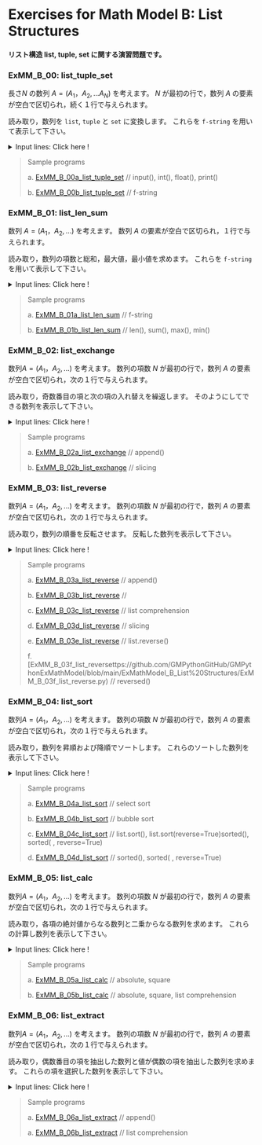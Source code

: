 # **Exercises for Math Model B: List Structures**
#### リスト構造 list, tuple, set に関する演習問題です。

### ExMM_B_00: list_tuple_set
長さ$N$ の数列 $A = (A_1，A_2, ... A_N)$ を考えます。
$N$ が最初の行で，数列 $A$ の要素が空白で区切られ，続く１行で与えられます。

読み取り，数列を `list`, `tuple` と `set` に変換します。 
これらを `f-string` を用いて表示して下さい。

<details>
<summary>Input lines: Click here !</summary>

``` python
N
A1, A2, ... AN

[Case a]
10
8 4 9 5 3 6 0 2 7 1 

[Case b]
10
5 2 0 4 3 5 1 0 5 2

```
注: プログラム実行後に張り付けて下さい。

</details>


>Sample programs
>
> a. [ExMM_B_00a_list_tuple_set](https://github.com/GMPythonGitHub/GMPythonExMathModel/blob/main/ExMathModel_B_List%20Structures/ExMM_B_00a_list_tuple_set.py)
>    //  input(), int(), float(), print()
> 
> b. [ExMM_B_00b_list_tuple_set](https://github.com/GMPythonGitHub/GMPythonExMathModel/blob/main/ExMathModel_B_List%20Structures/ExMM_B_00b_list_tuple_set.py)
>    // f-string 


### ExMM_B_01: list_len_sum
数列 $A = (A_1，A_2, ...)$ を考えます。
数列 $A$ の要素が空白で区切られ，１行で与えられます。

読み取り，数列の項数と総和，最大値，最小値を求めます。 
これらを `f-string` を用いて表示して下さい。

<details>
<summary>Input lines: Click here !</summary>

``` python
A1, A2, ...

[Case a]
8 4 9 5 3 6 0 2 7 1 

[Case b]
5 2 0 4 3 5 1 0 5 2

```
注: プログラム実行後に張り付けて下さい。

</details>


>Sample programs
>
> a. [ExMM_B_01a_list_len_sum](https://github.com/GMPythonGitHub/GMPythonExMathModel/blob/main/ExMathModel_B_List%20Structures/ExMM_B_01a_list_len_sum.py)
>    // f-string
> 
> b. [ExMM_B_01b_list_len_sum](https://github.com/GMPythonGitHub/GMPythonExMathModel/blob/main/ExMathModel_B_List%20Structures/ExMM_B_01b_list_len_sum.py)
>    // len(), sum(), max(), min() 


### ExMM_B_02: list_exchange
数列$A = (A_1，A_2, ...)$ を考えます。
数列の項数 $N$ が最初の行で，数列 $A$ の要素が空白で区切られ，次の１行で与えられます。

読み取り，奇数番目の項と次の項の入れ替えを繰返します。 
そのようにしてできる数列を表示して下さい。

<details>
<summary>Input lines: Click here !</summary>

``` python
N
A1, A2, ..., AN

[Case a]
10
0 1 2 3 4 5 6 7 8 9

[Case b]
11
-5 -4 -3 -2 -1 0 1 2 3 4 5

```
注: プログラム実行後に張り付けて下さい。

</details>


>Sample programs
>
> a. [ExMM_B_02a_list_exchange](https://github.com/GMPythonGitHub/GMPythonExMathModel/blob/main/ExMathModel_B_List%20Structures/ExMM_B_02a_list_exchange.py)
>    // append()
> 
> b. [ExMM_B_02b_list_exchange](https://github.com/GMPythonGitHub/GMPythonExMathModel/blob/main/ExMathModel_B_List%20Structures/ExMM_B_02b_list_exchange.py)
>    // slicing 


### ExMM_B_03: list_reverse
数列$A = (A_1，A_2, ...)$ を考えます。
数列の項数 $N$ が最初の行で，数列 $A$ の要素が空白で区切られ，次の１行で与えられます。

読み取り，数列の順番を反転させます。 
反転した数列を表示して下さい。

<details>
<summary>Input lines: Click here !</summary>

``` python
N
A1, A2, ..., AN

[Case a]
10
8 4 9 5 3 6 0 2 7 1 

[Case b]
10
5 2 0 4 3 5 1 0 5 2

```
注: プログラム実行後に張り付けて下さい。

</details>


>Sample programs
>
> a. [ExMM_B_03a_list_reverse](https://github.com/GMPythonGitHub/GMPythonExMathModel/blob/main/ExMathModel_B_List%20Structures/ExMM_B_03a_list_reverse.py)
>    // append()
> 
> b. [ExMM_B_03b_list_reverse](https://github.com/GMPythonGitHub/GMPythonExMathModel/blob/main/ExMathModel_B_List%20Structures/ExMM_B_03b_list_reverse.py)
>    // 
> 
> c. [ExMM_B_03c_list_reverse](https://github.com/GMPythonGitHub/GMPythonExMathModel/blob/main/ExMathModel_B_List%20Structures/ExMM_B_03c_list_reverse.py)
>    // list comprehension
> 
> d. [ExMM_B_03d_list_reverse](https://github.com/GMPythonGitHub/GMPythonExMathModel/blob/main/ExMathModel_B_List%20Structures/ExMM_B_03d_list_reverse.py)
>    // slicing
> 
> e. [ExMM_B_03e_list_reverse](https://github.com/GMPythonGitHub/GMPythonExMathModel/blob/main/ExMathModel_B_List%20Structures/ExMM_B_03e_list_reverse.py)
>    // list.reverse()
> 
> f. [ExMM_B_03f_list_reversettps://github.com/GMPythonGitHub/GMPythonExMathModel/blob/main/ExMathModel_B_List%20Structures/ExMM_B_03f_list_reverse.py)
>    // reversed()
> 


### ExMM_B_04: list_sort
数列$A = (A_1，A_2, ...)$ を考えます。
数列の項数 $N$ が最初の行で，数列 $A$ の要素が空白で区切られ，次の１行で与えられます。

読み取り，数列を昇順および降順でソートします。 
これらのソートした数列を表示して下さい。

<details>
<summary>Input lines: Click here !</summary>

``` python
N
A1, A2, ..., AN

[Case a]
10
8 4 9 5 3 6 0 2 7 1 

[Case b]
10
5 2 0 4 3 5 1 0 5 2

```
注: プログラム実行後に張り付けて下さい。

</details>


>Sample programs
>
> a. [ExMM_B_04a_list_sort](https://github.com/GMPythonGitHub/GMPythonExMathModel/blob/main/ExMathModel_B_List%20Structures/ExMM_B_04a_list_sort.py)
>    // select sort
> 
> b. [ExMM_B_04b_list_sort](https://github.com/GMPythonGitHub/GMPythonExMathModel/blob/main/ExMathModel_B_List%20Structures/ExMM_B_04b_list_sort.py)
>    // bubble sort
> 
> c. [ExMM_B_04c_list_sort](https://github.com/GMPythonGitHub/GMPythonExMathModel/blob/main/ExMathModel_B_List%20Structures/ExMM_B_04c_list_sort.py)
>    // list.sort(), list.sort(reverse=True)sorted(), sorted( , reverse=True)
> 
> d. [ExMM_B_04d_list_sort](https://github.com/GMPythonGitHub/GMPythonExMathModel/blob/main/ExMathModel_B_List%20Structures/ExMM_B_04d_list_sort.py)
>    // sorted(), sorted( , reverse=True)
> 
> 


### ExMM_B_05: list_calc
数列$A = (A_1，A_2, ...)$ を考えます。
数列の項数 $N$ が最初の行で，数列 $A$ の要素が空白で区切られ，次の１行で与えられます。

読み取り，各項の絶対値からなる数列と二乗からなる数列を求めます。 
これらの計算し数列を表示して下さい。

<details>
<summary>Input lines: Click here !</summary>

``` python
N
A1, A2, ..., AN

[Case a]
10
0 1 2 3 4 5 6 7 8 9

[Case b]
11
-5 -4 -3 -2 -1 0 1 2 3 4 5

```
注: プログラム実行後に張り付けて下さい。

</details>


>Sample programs
>
> a. [ExMM_B_05a_list_calc](https://github.com/GMPythonGitHub/GMPythonExMathModel/blob/main/ExMathModel_B_List%20Structures/ExMM_B_05a_list_calc.py)
>    // absolute, square
> 
> b. [ExMM_B_05b_list_calc](https://github.com/GMPythonGitHub/GMPythonExMathModel/blob/main/ExMathModel_B_List%20Structures/ExMM_B_05b_list_calc.py)
>    // absolute, square, list comprehension 
> 
>


### ExMM_B_06: list_extract
数列$A = (A_1，A_2, ...)$ を考えます。
数列の項数 $N$ が最初の行で，数列 $A$ の要素が空白で区切られ，次の１行で与えられます。

読み取り，偶数番目の項を抽出した数列と値が偶数の項を抽出した数列を求めます。 
これらの項を選択した数列を表示して下さい。

<details>
<summary>Input lines: Click here !</summary>

``` python
N
A1, A2, ..., AN

[Case a]
10
0 1 2 3 4 5 6 7 8 9

[Case b]
11
-5 -4 -3 -2 -1 0 1 2 3 4 5

```
注: プログラム実行後に張り付けて下さい。

</details>


>Sample programs
>
> a. [ExMM_B_06a_list_extract](https://github.com/GMPythonGitHub/GMPythonExMathModel/blob/main/ExMathModel_B_List%20Structures/ExMM_B_06a_list_extract.py)
>    // append()
> 
> a. [ExMM_B_06b_list_extract](https://github.com/GMPythonGitHub/GMPythonExMathModel/blob/main/ExMathModel_B_List%20Structures/ExMM_B_06b_list_extract.py)
>    // list comprehension
> 


